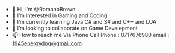 - 👋 Hi, I’m @RomanoBrown
- 👀 I’m interested in Gaming and Coding
- 🌱 I’m currently learning Java C# and S# and C++ and LUA
- 💞️ I’m looking to collaborate on Game Develepment
- 📫 How to reach me Via Phone Call 
  Phone : 0717676980
  email : 1945energydog@gmail.com

<!---
RomanoBrown/RomanoBrown is a ✨ special ✨ repository because its `README.md` (this file) appears on your GitHub profile.
You can click the Preview link to take a look at your changes.
--->
